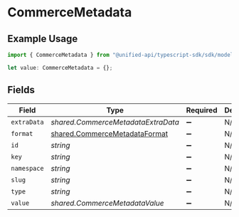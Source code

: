 # CommerceMetadata

## Example Usage

```typescript
import { CommerceMetadata } from "@unified-api/typescript-sdk/sdk/models/shared";

let value: CommerceMetadata = {};
```

## Fields

| Field                                                                                 | Type                                                                                  | Required                                                                              | Description                                                                           |
| ------------------------------------------------------------------------------------- | ------------------------------------------------------------------------------------- | ------------------------------------------------------------------------------------- | ------------------------------------------------------------------------------------- |
| `extraData`                                                                           | *shared.CommerceMetadataExtraData*                                                    | :heavy_minus_sign:                                                                    | N/A                                                                                   |
| `format`                                                                              | [shared.CommerceMetadataFormat](../../../sdk/models/shared/commercemetadataformat.md) | :heavy_minus_sign:                                                                    | N/A                                                                                   |
| `id`                                                                                  | *string*                                                                              | :heavy_minus_sign:                                                                    | N/A                                                                                   |
| `key`                                                                                 | *string*                                                                              | :heavy_minus_sign:                                                                    | N/A                                                                                   |
| `namespace`                                                                           | *string*                                                                              | :heavy_minus_sign:                                                                    | N/A                                                                                   |
| `slug`                                                                                | *string*                                                                              | :heavy_minus_sign:                                                                    | N/A                                                                                   |
| `type`                                                                                | *string*                                                                              | :heavy_minus_sign:                                                                    | N/A                                                                                   |
| `value`                                                                               | *shared.CommerceMetadataValue*                                                        | :heavy_minus_sign:                                                                    | N/A                                                                                   |
